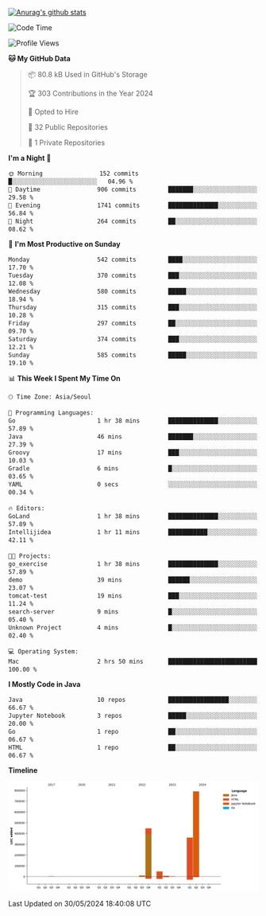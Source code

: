 [![Anurag's github stats](https://github-readme-stats.vercel.app/api?username=hajubal)](https://github.com/anuraghazra/github-readme-stats)

<!--START_SECTION:waka-->
![Code Time](http://img.shields.io/badge/Code%20Time-15%20hrs-blue)

![Profile Views](http://img.shields.io/badge/Profile%20Views-0-blue)

**🐱 My GitHub Data** 

> 📦 80.8 kB Used in GitHub's Storage 
 > 
> 🏆 303 Contributions in the Year 2024
 > 
> 💼 Opted to Hire
 > 
> 📜 32 Public Repositories 
 > 
> 🔑 1 Private Repositories 
 > 
**I'm a Night 🦉** 

```text
🌞 Morning                152 commits         █░░░░░░░░░░░░░░░░░░░░░░░░   04.96 % 
🌆 Daytime                906 commits         ███████░░░░░░░░░░░░░░░░░░   29.58 % 
🌃 Evening                1741 commits        ██████████████░░░░░░░░░░░   56.84 % 
🌙 Night                  264 commits         ██░░░░░░░░░░░░░░░░░░░░░░░   08.62 % 
```
📅 **I'm Most Productive on Sunday** 

```text
Monday                   542 commits         ████░░░░░░░░░░░░░░░░░░░░░   17.70 % 
Tuesday                  370 commits         ███░░░░░░░░░░░░░░░░░░░░░░   12.08 % 
Wednesday                580 commits         █████░░░░░░░░░░░░░░░░░░░░   18.94 % 
Thursday                 315 commits         ███░░░░░░░░░░░░░░░░░░░░░░   10.28 % 
Friday                   297 commits         ██░░░░░░░░░░░░░░░░░░░░░░░   09.70 % 
Saturday                 374 commits         ███░░░░░░░░░░░░░░░░░░░░░░   12.21 % 
Sunday                   585 commits         █████░░░░░░░░░░░░░░░░░░░░   19.10 % 
```


📊 **This Week I Spent My Time On** 

```text
🕑︎ Time Zone: Asia/Seoul

💬 Programming Languages: 
Go                       1 hr 38 mins        ██████████████░░░░░░░░░░░   57.89 % 
Java                     46 mins             ███████░░░░░░░░░░░░░░░░░░   27.39 % 
Groovy                   17 mins             ███░░░░░░░░░░░░░░░░░░░░░░   10.03 % 
Gradle                   6 mins              █░░░░░░░░░░░░░░░░░░░░░░░░   03.65 % 
YAML                     0 secs              ░░░░░░░░░░░░░░░░░░░░░░░░░   00.34 % 

🔥 Editors: 
GoLand                   1 hr 38 mins        ██████████████░░░░░░░░░░░   57.89 % 
Intellijidea             1 hr 11 mins        ███████████░░░░░░░░░░░░░░   42.11 % 

🐱‍💻 Projects: 
go_exercise              1 hr 38 mins        ██████████████░░░░░░░░░░░   57.89 % 
demo                     39 mins             ██████░░░░░░░░░░░░░░░░░░░   23.07 % 
tomcat-test              19 mins             ███░░░░░░░░░░░░░░░░░░░░░░   11.24 % 
search-server            9 mins              █░░░░░░░░░░░░░░░░░░░░░░░░   05.40 % 
Unknown Project          4 mins              █░░░░░░░░░░░░░░░░░░░░░░░░   02.40 % 

💻 Operating System: 
Mac                      2 hrs 50 mins       █████████████████████████   100.00 % 
```

**I Mostly Code in Java** 

```text
Java                     10 repos            █████████████████░░░░░░░░   66.67 % 
Jupyter Notebook         3 repos             █████░░░░░░░░░░░░░░░░░░░░   20.00 % 
Go                       1 repo              ██░░░░░░░░░░░░░░░░░░░░░░░   06.67 % 
HTML                     1 repo              ██░░░░░░░░░░░░░░░░░░░░░░░   06.67 % 
```



**Timeline**

![Lines of Code chart](https://raw.githubusercontent.com/hajubal/hajubal/main/assets/bar_graph.png)


 Last Updated on 30/05/2024 18:40:08 UTC
<!--END_SECTION:waka-->